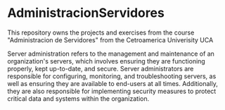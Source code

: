 # AdministracionServidores
This repository owns the projects and exercises from the course "Administracion de Servidores" from the Cetroamerica Univerisity UCA

Server administration refers to the management and maintenance of an organization's servers, which involves ensuring they are functioning properly, kept up-to-date, and secure. Server administrators are responsible for configuring, monitoring, and troubleshooting servers, as well as ensuring they are available to end-users at all times. Additionally, they are also responsible for implementing security measures to protect critical data and systems within the organization.
